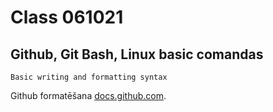 # Class 061021
## Github, Git Bash, Linux basic comandas

```
Basic writing and formatting syntax
```
Github formatēšana [docs.github.com](https://docs.github.com/en/github/writing-on-github/getting-started-with-writing-and-formatting-on-github/basic-writing-and-formatting-syntax).
